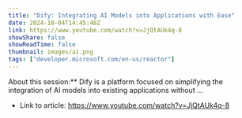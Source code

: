```yaml
---
title: "Dify: Integrating AI Models into Applications with Ease"
date: 2024-10-04T14:45:48Z
link: https://www.youtube.com/watch?v=JjQtAUk4q-8
showShare: false
showReadTime: false
thumbnail: images/ai.png
tags: ["developer.microsoft.com/en-us/reactor"]
---
```

About this session:** Dify is a platform focused on simplifying the integration of AI models into existing applications without ...

- Link to article: https://www.youtube.com/watch?v=JjQtAUk4q-8